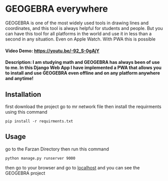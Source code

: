 # GEOGEBRA everywhere

GEOGEBRA is one of the most widely used tools in drawing lines and coordinates, and this tool is always helpful for students and people. But you can have this tool for all platforms in the world and use it in less than a second in any situation. Even on Apple Watch. With PWA this is possible

#### Video Demo: https://youtu.be/-92_S-0gAjY
#### Description: I am studying math and GEOGEBRA has always been of use to me. In this Django Web App I have implemented a PWA that allows you to install and use GEOGEBRA even offline and on any platform anywhere and anytime!

Installation
----

first download the project
go to mr network file
then install the requirments using this command

    pip install -r requirments.txt

Usage
----

go to the Farzan Directory
then run this command

    python manage.py runserver 9000

then go to your browser and go to [localhost](http://127.0.0.1:9000/)
and you can see the GEOGEBRA project
